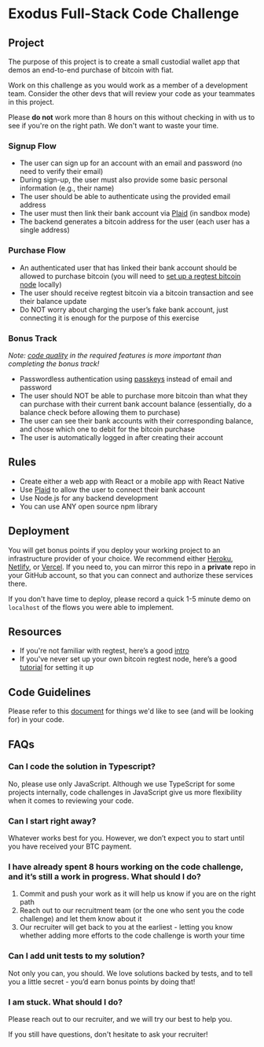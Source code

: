# Exodus Full-Stack Code Challenge

## Project

The purpose of this project is to create a small custodial wallet app that demos an end-to-end purchase of bitcoin with fiat.

Work on this challenge as you would work as a member of a development team. Consider the other devs that will review your code as your teammates in this project.

Please **do not** work more than 8 hours on this without checking in with us to see if you're on the right path. We don't want to waste your time.

### Signup Flow

- The user can sign up for an account with an email and password (no need to verify their email)
- During sign-up, the user must also provide some basic personal information (e.g., their name)
- The user should be able to authenticate using the provided email address
- The user must then link their bank account via [Plaid](https://plaid.com) (in sandbox mode)
- The backend generates a bitcoin address for the user (each user has a single address)

### Purchase Flow

- An authenticated user that has linked their bank account should be allowed to purchase bitcoin (you will need to [set up a regtest bitcoin node](https://developer.bitcoin.org/examples/testing.html#regtest-mode) locally)
- The user should receive regtest bitcoin via a bitcoin transaction and see their balance update
- Do NOT worry about charging the user’s fake bank account, just connecting it is enough for the purpose of this exercise

### Bonus Track

_Note: [code quality](#code-guidelines) in the required features is more important than completing the bonus track!_

- Passwordless authentication using [passkeys](https://passkeys.dev) instead of email and password
- The user should NOT be able to purchase more bitcoin than what they can purchase with their current bank account balance (essentially, do a balance check before allowing them to purchase)
- The user can see their bank accounts with their corresponding balance, and chose which one to debit for the bitcoin purchase
- The user is automatically logged in after creating their account

## Rules

- Create either a web app with React or a mobile app with React Native
- Use [Plaid](https://plaid.com) to allow the user to connect their bank account
- Use Node.js for any backend development
- You can use ANY open source npm library

## Deployment

You will get bonus points if you deploy your working project to an infrastructure provider of your choice. We recommend either [Heroku](https://www.heroku.com), [Netlify](https://www.netlify.com), or [Vercel](https://vercel.com). If you need to, you can mirror this repo in a **private** repo in your GitHub account, so that you can connect and authorize these services there.

If you don't have time to deploy, please record a quick 1-5 minute demo on `localhost` of the flows you were able to implement.

## Resources

- If you're not familiar with regtest, here’s a good [intro](https://bitcoin.stackexchange.com/questions/70156/difference-between-regtest-and-testnet)
- If you've never set up your own bitcoin regtest node, here’s a good [tutorial](https://gist.github.com/olistic/2d5e303da5eb9ff4fa5f794b39171842) for setting it up

## Code Guidelines

Please refer to this [document](https://github.com/ExodusMovementInterviews/exodus-hiring-code-guidelines) for things we'd like to see (and will be looking for) in your code.

## FAQs

### Can I code the solution in Typescript?
No, please use only JavaScript. Although we use TypeScript for some projects internally, code challenges in JavaScript give us more flexibility when it comes to reviewing your code.
    
### Can I start right away? 
Whatever works best for you. However, we don’t expect you to start until you have received your BTC payment.
    
### I have already spent 8 hours working on the code challenge, and it’s still a work in progress. What should I do?
1. Commit and push your work as it will help us know if you are on the right path  
2. Reach out to our recruitment team (or the one who sent you the code challenge) and let them know about it  
3. Our recruiter will get back to you at the earliest - letting you know whether adding more efforts to the code challenge is worth your time
    
### Can I add unit tests to my solution?
Not only you can, you should. We love solutions backed by tests, and to tell you a little secret - you’d earn bonus points by doing that!
    
### I am stuck. What should I do?
Please reach out to our recruiter, and we will try our best to help you.

If you still have questions, don't hesitate to ask your recruiter!
